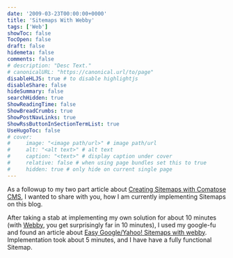 ```yaml
---
date: '2009-03-23T00:00:00+0000'
title: 'Sitemaps With Webby'
tags: ['Web']
showToc: false
TocOpen: false
draft: false
hidemeta: false
comments: false
# description: "Desc Text."
# canonicalURL: "https://canonical.url/to/page"
disableHLJS: true # to disable highlightjs
disableShare: false
hideSummary: false
searchHidden: true
ShowReadingTime: false
ShowBreadCrumbs: true
ShowPostNavLinks: true
ShowRssButtonInSectionTermList: true
UseHugoToc: false
# cover:
#     image: "<image path/url>" # image path/url
#     alt: "<alt text>" # alt text
#     caption: "<text>" # display caption under cover
#     relative: false # when using page bundles set this to true
#     hidden: true # only hide on current single page
---
```


As a followup to my two part article about [Creating Sitemaps with Comatose CMS](/2009/03/16/creating-sitemaps-with-comatose-cms/), I wanted to share with you, how I am currently implementing Sitemaps on this blog.

After taking a stab at implementing my own solution for about 10 minutes (with [Webby](http://webby.rubyforge.org/), you get surprisingly far in 10 minutes), I used my google-fu and found an article about [Easy Google/Yahoo! Sitemaps with webby](http://www.opensourcery.co.za/2008/10/19/easy-googleyahoo-sitemaps-with-webby). Implementation took about 5 minutes, and I have have a fully functional Sitemap.
